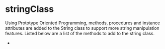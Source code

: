 # stringClass

Using Prototype Oriented Programming, methods, procedures and instance attributes are added to the String class to support more string manipulation features. Listed below are a list of the methods to add to the string class.

- 
